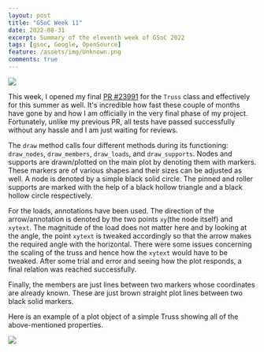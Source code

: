```yaml
---
layout: post
title: "GSoC Week 11"
date: 2022-08-31
excerpt: Summary of the eleventh week of GSoC 2022
tags: [gsoc, Google, OpenSource]
feature: /assets/img/Unknown.png
comments: true
---
```


<img src="{{site.baseurl}}/assets/img/Sympy.png">

This week, I opened my final [PR #23991](https://github.com/sympy/sympy/pull/23991) for the `Truss` class and effectively for this summer as well. It's incredible how fast these couple of months have gone by and how I am officially in the very final phase of my project. Fortunately, unlike my previous PR, all tests have passed successfully without any hassle and I am just waiting for reviews.

The `draw` method calls four different methods during its functioning: `draw_nodes`, `draw_members`, `draw_loads`, and `draw_supports`. Nodes and supports are drawn/plotted on the main plot by denoting them with markers. These markers are of various shapes and their sizes can be adjusted as well. A node is denoted by a simple black solid circle. The pinned and roller supports are marked with the help of a black hollow triangle and a black hollow circle respectively. 

For the loads, annotations have been used. The direction of the arrow/annotation is denoted by the two points `xy`(the node itself) and `xytext`. The magnitude of the load does not matter here and by looking at the angle, the point `xytext` is tweaked accordingly so that the arrow makes the required angle with the horizontal. There were some issues concerning the scaling of the truss and hence how the `xytext` would have to be tweaked. After some trial and error and seeing how the plot responds, a final relation was reached successfully.  

Finally, the members are just lines between two markers whose coordinates are already known. These are just brown straight plot lines between two black solid markers. 

Here is an example of a plot object of a simple Truss showing all of the above-mentioned properties. 

<img src="{{site.baseurl}}/assets/img/drawn_truss.jpg">

